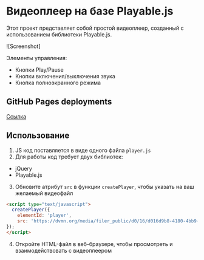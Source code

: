 # Видеоплеер на базе Playable.js

Этот проект представляет собой простой видеоплеер, созданный с использованием библиотеки Playable.js.

![Screenshot]

Элементы управления:
- Кнопки Play/Pause
- Кнопки включения/выключения звука
- Кнопка полноэкранного режима

## GitHub Pages deployments

[Ссылка](https://yanix2x2.github.io/player-layout/)

## Использование
1. JS код поставляется в виде одного файла `player.js`
2. Для работы код требует двух библиотек:
- jQuery 
- Playable.js
3. Обновите атрибут `src` в функции `createPlayer`, чтобы указать на ваш желаемый видеофайл
```html
<script type="text/javascript">
  createPlayer({
    elementId: 'player',
    src: 'https://dvmn.org/media/filer_public/d0/16/d016d9b8-4180-4bb9-ad83-0241f61627b8/samsung_demo_-_alive_in_color.mp4'
});
</script>
```
4. Откройте HTML-файл в веб-браузере, чтобы просмотреть и взаимодействовать с видеоплеером

